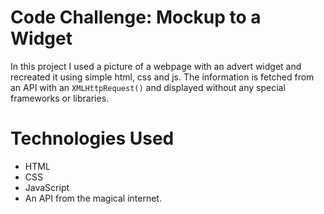 # Code Challenge: Mockup to a Widget

In this project I used a picture of a webpage with an advert widget and recreated it using simple html, css and js. The information is fetched from an API with an `XMLHttpRequest()` and displayed without any special frameworks or libraries.

# Technologies Used

-   HTML
-   CSS
-   JavaScript
-   An API from the magical internet.

